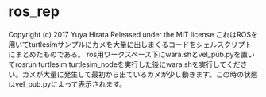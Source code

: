 # ros_rep
Copyright (c) 2017 Yuya Hirata
Released under the MIT license
これはROSを用いてturtlesimサンプルにカメを大量に出しまくるコードをシェルスクリプトにまとめたものである。
ros用ワークスペース下にwara.shとvel_pub.pyを置いてrosrun turtlesim turtlesim_nodeを実行した後にwara.shを実行してください。カメが大量に発生して最初から出ているカメが少し動きます。この時の状態はvel_pub.pyによって表示されます。

